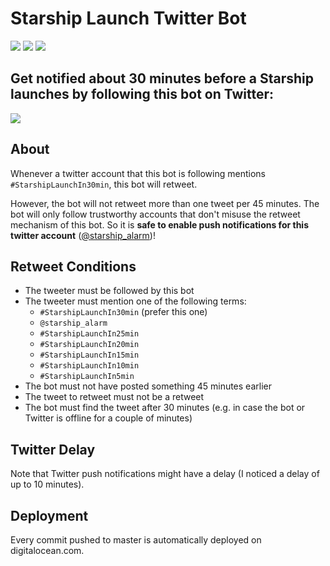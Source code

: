 # Starship Launch Twitter Bot

[![](https://img.shields.io/static/v1?style=social&label=Sponsor&message=%E2%9D%A4&logo=GitHub&color&link=%3Curl%3E)](https://github.com/sponsors/hediet)
[![](https://img.shields.io/static/v1?style=social&label=Donate&message=%E2%9D%A4&logo=Paypal&color&link=%3Curl%3E)](https://www.paypal.com/cgi-bin/webscr?cmd=_s-xclick&hosted_button_id=ZP5F38L4C88UY&source=url)
[![](https://img.shields.io/twitter/follow/hediet_dev.svg?style=social)](https://twitter.com/intent/follow?screen_name=hediet_dev)

## Get notified about 30 minutes before a Starship launches by following this bot on Twitter:

[![](https://img.shields.io/twitter/follow/starship_alarm.svg?style=social)](https://twitter.com/intent/follow?screen_name=starship_alarm)

## About

Whenever a twitter account that this bot is following mentions `#StarshipLaunchIn30min`, this bot will retweet.

However, the bot will not retweet more than one tweet per 45 minutes.
The bot will only follow trustworthy accounts that don't misuse the retweet mechanism of this bot.
So it is **safe to enable push notifications for this twitter account** ([@starship_alarm](https://twitter.com/intent/follow?screen_name=starship_alarm))!

## Retweet Conditions

-   The tweeter must be followed by this bot
-   The tweeter must mention one of the following terms:
    -   `#StarshipLaunchIn30min` (prefer this one)
    -   `@starship_alarm`
    -   `#StarshipLaunchIn25min`
    -   `#StarshipLaunchIn20min`
    -   `#StarshipLaunchIn15min`
    -   `#StarshipLaunchIn10min`
    -   `#StarshipLaunchIn5min`
-   The bot must not have posted something 45 minutes earlier
-   The tweet to retweet must not be a retweet
-   The bot must find the tweet after 30 minutes (e.g. in case the bot or Twitter is offline for a couple of minutes)

## Twitter Delay

Note that Twitter push notifications might have a delay (I noticed a delay of up to 10 minutes).

## Deployment

Every commit pushed to master is automatically deployed on digitalocean.com.
